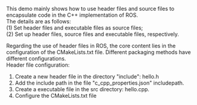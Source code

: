 This demo mainly shows how to use header files and source files to encapsulate code in the C++ implementation of ROS.  
The details are as follows:  
(1) Set header files and executable files as source files;  
(2) Set up header files, source files and executable files, respectively.  

Regarding the use of header files in ROS, the core content lies in the configuration of the CMakeLists.txt file. Different packaging methods have different configurations.  
Header file configuration:  
1. Create a new header file in the directory "include": hello.h  
2. Add the include path in the file "c_cpp_properties.json" includepath.  
3. Create a executable file in the src directory: hello.cpp.  
4. Configure the CMakeLists.txt file
